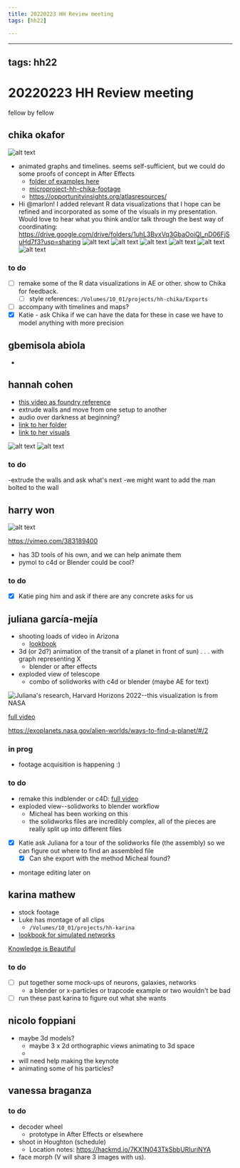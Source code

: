 ```yaml
---
title: 20220223 HH Review meeting
tags: [hh22]

---
```


---
tags: hh22
---

# 20220223 HH Review meeting

fellow by fellow

## chika okafor

![alt text](https://files.slack.com/files-pri/T0HTW3H0V-F033P9ZLNN4/screen_shot_2022-02-14_at_10.34.35_am.png?pub_secret=0f0be3af9a)

* animated graphs and timelines. seems self-sufficient, but we could do some proofs of concept in After Effects
    * [folder of examples here](https://drive.google.com/drive/folders/1_T4HltVxDMCHjXAaGh8qpqWyfgf_DOkJ)
    * [microproject-hh-chika-footage](https://hackmd.io/z80panztReGsXqR86liNtQ)
    * https://opportunityinsights.org/atlasresources/
* Hi @marlon!  I added relevant R data visualizations that I hope can be refined and incorporated as some of the visuals in my presentation.  Would love to hear what you think and/or talk through the best way of coordinating: https://drive.google.com/drive/folders/1uhL3ByxVq3GbaOoiQl_nD06FjSuHd7f3?usp=sharing
![alt text](https://files.slack.com/files-pri/T0HTW3H0V-F0350KR8S3A/hh_gg_alloffenses.png?pub_secret=ff6c094a2d)
![alt text](https://files.slack.com/files-pri/T0HTW3H0V-F034PFQ1601/hh_gg_custody_pres.png?pub_secret=6192ab3579)
![alt text](https://files.slack.com/files-pri/T0HTW3H0V-F034PFQGVT3/hh_gg_property_mo_pres.png?pub_secret=14e01de621)
![alt text](https://files.slack.com/files-pri/T0HTW3H0V-F03447ZE6BG/hh_plot_consolidated_racial.png?pub_secret=210a8fd975)
![alt text](https://files.slack.com/files-pri/T0HTW3H0V-F034ATGG85R/hh_time_trends.png?pub_secret=59eb2a8acc)
![alt text](https://files.slack.com/files-pri/T0HTW3H0V-F034ATH136X/modelequation.png?pub_secret=e30dabb226)

### to do

- [ ] remake some of the R data visualizations in AE or other. show to Chika for feedback.
    - [ ] style references: `/Volumes/10_01/projects/hh-chika/Exports`
- [ ] accompany with timelines and maps?
- [x] Katie - ask Chika if we can have the data for these in case we have to model anything with more precision

## gbemisola abiola
* 

## hannah cohen

* [this video as foundry reference](https://www.wallawallafoundry.com/uploads/images/wwf_website_homepagereel_draft2.mp4)
* extrude walls and move from one setup to another
* audio over darkness at beginning?
* [link to her folder](https://drive.google.com/drive/folders/1F18Tn5H9Qgv_HbUEv-WDKtD9jnWQLYHx)
* [link to her visuals](https://drive.google.com/file/d/18tUWGRzwvFL1AVLeolYmey5UUjAgJyRU/view?usp=sharing)

![alt text](https://files.slack.com/files-pri/T0HTW3H0V-F033WAJ9P3R/screen_shot_2022-02-23_at_9.43.24_am.png?pub_secret=00ca640199)
![alt text](https://files.slack.com/files-pri/T0HTW3H0V-F034AU5JHNW/screen_shot_2022-02-23_at_9.43.36_am.png?pub_secret=c5c8007e37)
 
 ### to do
 -extrude the walls and ask what's next
 -we might want to add the man bolted to the wall

## harry won

![alt text](https://files.slack.com/files-pri/T0HTW3H0V-F032WMQ41MK/screen_shot_2022-02-14_at_10.43.19_am.png?pub_secret=240a61a722)

https://vimeo.com/383189400

* has 3D tools of his own, and we can help animate them
* pymol to c4d or Blender could be cool?
 ### to do
 - [x] Katie ping him and ask if there are any concrete asks for us

## juliana garcía-mejía

* shooting loads of video in Arizona
    * [lookbook](https://hackmd.io/GDmajTU_QhS4QIdOEN-9xA)
* 3d (or 2d?) animation of the transit of a planet in front of sun) . . . with graph representing X
    * blender or after effects
* exploded view of telescope
    * combo of solidworks with c4d or blender (maybe AE for text)

![Juliana's research, Harvard Horizons 2022--this visualization is from NASA](https://files.slack.com/files-pri/T0HTW3H0V-F03109STVTQ/screen_shot_2022-02-01_at_4.39.50_pm.png?pub_secret=1e25d3b600)

[full video](https://bokcenter.slack.com/files/U6RLWQX3P/F032ZLK2ELT/transit_method_single_planet.mp4)

https://exoplanets.nasa.gov/alien-worlds/ways-to-find-a-planet/#/2

### in prog
- footage acquisition is happening :)
### to do
- remake this indblender or c4D: [full video](https://bokcenter.slack.com/files/U6RLWQX3P/F032ZLK2ELT/transit_method_single_planet.mp4)
- exploded view--solidworks to blender workflow
    - Micheal has been working on this
    - the solidworks files are incredibly complex, all of the pieces are really split up into different files
- [x] Katie ask Juliana for a tour of the solidworks file (the assembly) so we can figure out where to find an assembled file
    - [x] Can she export with the method Micheal found?
- montage editing later on

## karina mathew
* stock footage
* Luke has montage of all clips
    * `/Volumes/10_01/projects/hh-karina`
* [lookbook for simulated networks](https://hackmd.io/7u8O52PERZC89SuZE22etQ)

[Knowledge is Beautiful](https://smile.amazon.com/Knowledge-Beautiful-Impossible-Invisible-Connections-Visuali[…]&sprefix=information%2520is%2520beautiful%2Caps%2C100&sr=8-2)

### to do
- [ ] put together some mock-ups of neurons, galaxies, networks
    * a blender or x-particles or trapcode example or two wouldn't be bad
- [ ] run these past karina to figure out what she wants

## nicolo foppiani

* maybe 3d models?
    * maybe 3 x 2d orthographic views animating to 3d space
    * 
* will need help making the keynote
* animating some of his particles?

## vanessa braganza

### to do
* decoder wheel
    * prototype in After Effects or elsewhere
* shoot in Houghton (schedule)
    * Location notes: https://hackmd.io/7KX1N043TkSbbURluriNYA
* face morph (V will share 3 images with us). 